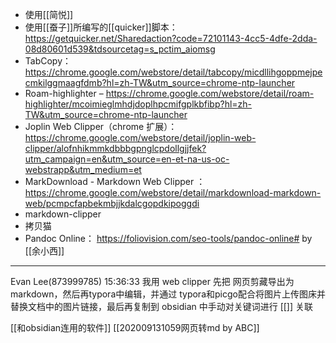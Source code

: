 - 使用[[简悦]]
- 使用[[蚕子]]所编写的[[quicker]]脚本：https://getquicker.net/Sharedaction?code=72101143-4cc5-4dfe-2dda-08d80601d539&tdsourcetag=s_pctim_aiomsg
- TabCopy： https://chrome.google.com/webstore/detail/tabcopy/micdllihgoppmejpecmkilggmaagfdmb?hl=zh-TW&utm_source=chrome-ntp-launcher
- Roam-highlighter – https://chrome.google.com/webstore/detail/roam-highlighter/mcoimieglmhdjdoplhpcmifgplkbfibp?hl=zh-TW&utm_source=chrome-ntp-launcher
- Joplin Web Clipper（chrome 扩展）：https://chrome.google.com/webstore/detail/joplin-web-clipper/alofnhikmmkdbbbgpnglcpdollgjjfek?utm_campaign=en&utm_source=en-et-na-us-oc-webstrapp&utm_medium=et
- MarkDownload - Markdown Web Clipper ：https://chrome.google.com/webstore/detail/markdownload-markdown-web/pcmpcfapbekmbjjkdalcgopdkipoggdi
- markdown-clipper
- 拷贝猫
- Pandoc Online： https://foliovision.com/seo-tools/pandoc-online# by [[余小西]]

---
Evan Lee(873999785)  15:36:33
我用 web clipper 先把 网页剪藏导出为markdown，然后再typora中编辑，并通过 typora和picgo配合将图片上传图床并替换文档中的图片链接，最后再复制到 obsidian 中手动对关键词进行 [[]] 关联


[[和obsidian连用的软件]]
[[202009131059网页转md by ABC]]